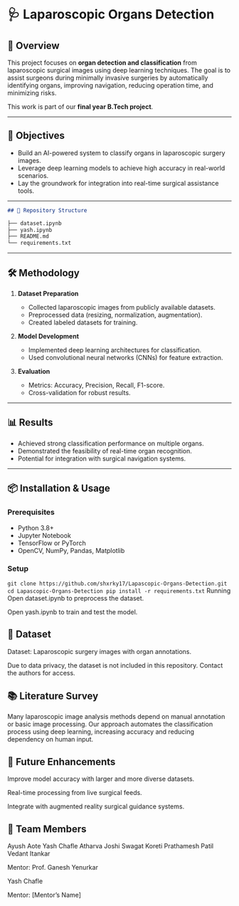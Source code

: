 # 🩺 Laparoscopic Organs Detection

## 📌 Overview
This project focuses on **organ detection and classification** from laparoscopic surgical images using deep learning techniques. The goal is to assist surgeons during minimally invasive surgeries by automatically identifying organs, improving navigation, reducing operation time, and minimizing risks.

This work is part of our **final year B.Tech project**.

---

## 🎯 Objectives
- Build an AI-powered system to classify organs in laparoscopic surgery images.
- Leverage deep learning models to achieve high accuracy in real-world scenarios.
- Lay the groundwork for integration into real-time surgical assistance tools.

---
```markdown
## 📂 Repository Structure

├── dataset.ipynb 
├── yash.ipynb
├── README.md 
└── requirements.txt
```

---

## 🛠️ Methodology
1. **Dataset Preparation**
   - Collected laparoscopic images from publicly available datasets.
   - Preprocessed data (resizing, normalization, augmentation).
   - Created labeled datasets for training.

2. **Model Development**
   - Implemented deep learning architectures for classification.
   - Used convolutional neural networks (CNNs) for feature extraction.

3. **Evaluation**
   - Metrics: Accuracy, Precision, Recall, F1-score.
   - Cross-validation for robust results.

---

## 📊 Results
- Achieved strong classification performance on multiple organs.
- Demonstrated the feasibility of real-time organ recognition.
- Potential for integration with surgical navigation systems.

---

## 📦 Installation & Usage
### Prerequisites
- Python 3.8+
- Jupyter Notebook
- TensorFlow or PyTorch
- OpenCV, NumPy, Pandas, Matplotlib

### Setup
`
git clone https://github.com/shxrky17/Lapascopic-Organs-Detection.git
cd Lapascopic-Organs-Detection
pip install -r requirements.txt
`
Running
Open dataset.ipynb to preprocess the dataset.

Open yash.ipynb to train and test the model.

## 📁 Dataset
Dataset: Laparoscopic surgery images with organ annotations.

Due to data privacy, the dataset is not included in this repository. Contact the authors for access.

## 📚 Literature Survey
Many laparoscopic image analysis methods depend on manual annotation or basic image processing. Our approach automates the classification process using deep learning, increasing accuracy and reducing dependency on human input.

## 🚀 Future Enhancements
Improve model accuracy with larger and more diverse datasets.

Real-time processing from live surgical feeds.

Integrate with augmented reality surgical guidance systems.

## 👥 Team Members
Ayush Aote
Yash Chafle
Atharva Joshi
Swagat Koreti
Prathamesh Patil
Vedant Itankar

Mentor: Prof. Ganesh Yenurkar

Yash Chafle

Mentor: [Mentor’s Name]
